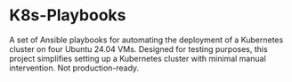 # K8s-Playbooks
A set of Ansible playbooks for automating the deployment of a Kubernetes cluster on four Ubuntu 24.04 VMs. Designed for testing purposes, this project simplifies setting up a Kubernetes cluster with minimal manual intervention. Not production-ready.
